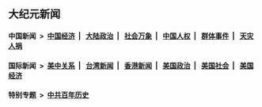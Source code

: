 ## 大纪元新闻

#### 中国新闻 &nbsp;>&nbsp; [中国经济](indexes/ncid283/README.md?08112045) &nbsp;| &nbsp; [大陆政治](indexes/ncid277/README.md?08112045) &nbsp;| &nbsp; [社会万象](indexes/ncid282/README.md?08112045) &nbsp;| &nbsp; [中国人权](indexes/ncid278/README.md?08112045) &nbsp;| &nbsp; [群体事件](indexes/ncid279/README.md?08112045) &nbsp;| &nbsp; [天灾人祸](indexes/ncid280/README.md?08112045)

#### 国际新闻 &nbsp;>&nbsp; [美中关系](indexes/nf1412576/README.md?08112045) &nbsp;| &nbsp; [台湾新闻](indexes/ncid1349361/README.md?08112045) &nbsp;| &nbsp; [香港新闻](indexes/ncid1349362/README.md?08112045) &nbsp;| &nbsp; [美国政治](indexes/ncid1078159/README.md?08112045) &nbsp;| &nbsp; [美国社会](indexes/ncid1078160/README.md?08112045) &nbsp;| &nbsp; [美国经济](indexes/ncid1078158/README.md?08112045)

#### 特别专题 &nbsp;>&nbsp; [中共百年历史](https://github.com/epoch-news/epoch-special/blob/master/README.md?08112045)  
